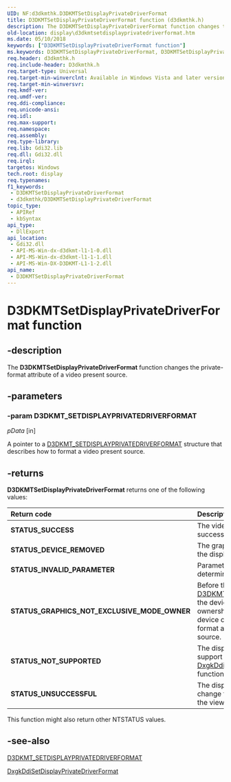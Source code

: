 ```yaml
---
UID: NF:d3dkmthk.D3DKMTSetDisplayPrivateDriverFormat
title: D3DKMTSetDisplayPrivateDriverFormat function (d3dkmthk.h)
description: The D3DKMTSetDisplayPrivateDriverFormat function changes the private-format attribute of a video present source.
old-location: display\d3dkmtsetdisplayprivatedriverformat.htm
ms.date: 05/10/2018
keywords: ["D3DKMTSetDisplayPrivateDriverFormat function"]
ms.keywords: D3DKMTSetDisplayPrivateDriverFormat, D3DKMTSetDisplayPrivateDriverFormat function [Display Devices], OpenGL_Functions_742fb584-0b9d-4650-a0a6-64f3e3f55dff.xml, d3dkmthk/D3DKMTSetDisplayPrivateDriverFormat, display.d3dkmtsetdisplayprivatedriverformat
req.header: d3dkmthk.h
req.include-header: D3dkmthk.h
req.target-type: Universal
req.target-min-winverclnt: Available in Windows Vista and later versions of the Windows operating systems.
req.target-min-winversvr: 
req.kmdf-ver: 
req.umdf-ver: 
req.ddi-compliance: 
req.unicode-ansi: 
req.idl: 
req.max-support: 
req.namespace: 
req.assembly: 
req.type-library: 
req.lib: Gdi32.lib
req.dll: Gdi32.dll
req.irql: 
targetos: Windows
tech.root: display
req.typenames: 
f1_keywords:
 - D3DKMTSetDisplayPrivateDriverFormat
 - d3dkmthk/D3DKMTSetDisplayPrivateDriverFormat
topic_type:
 - APIRef
 - kbSyntax
api_type:
 - DllExport
api_location:
 - Gdi32.dll
 - API-MS-Win-dx-d3dkmt-l1-1-0.dll
 - API-MS-Win-dx-d3dkmt-l1-1-1.dll
 - API-MS-Win-DX-D3DKMT-L1-1-2.dll
api_name:
 - D3DKMTSetDisplayPrivateDriverFormat
---
```


# D3DKMTSetDisplayPrivateDriverFormat function


## -description

The <b>D3DKMTSetDisplayPrivateDriverFormat</b> function changes the private-format attribute of a video present source.

## -parameters

### -param D3DKMT_SETDISPLAYPRIVATEDRIVERFORMAT

*pData* [in]

A pointer to a <a href="/windows-hardware/drivers/ddi/d3dkmthk/ns-d3dkmthk-_d3dkmt_setdisplayprivatedriverformat">D3DKMT_SETDISPLAYPRIVATEDRIVERFORMAT</a> structure that describes how to format a video present source.

## -returns

<b>D3DKMTSetDisplayPrivateDriverFormat</b> returns one of the following values:

| **Return code** | **Description** |
|:--|:--|
| **STATUS_SUCCESS** | The video present source was successfully changed. |
| **STATUS_DEVICE_REMOVED** | The graphics adapter was stopped or the display device was reset. |
| **STATUS_INVALID_PARAMETER** | Parameters were validated and determined to be incorrect. |
| **STATUS_GRAPHICS_NOT_EXCLUSIVE_MODE_OWNER** | Before the call to [D3DKMTSetDisplayPrivateDriverFormat](), the device did not acquire exclusive ownership of the view. Therefore, the device could not change the private-format attribute of the video present source. |
| **STATUS_NOT_SUPPORTED** | The display miniport driver does not support the [DxgkDdiSetDisplayPrivateDriverFormat](../d3dkmddi/nc-d3dkmddi-dxgkddi_setdisplayprivatedriverformat.md) function. |
| **STATUS_UNSUCCESSFUL** | The display miniport driver could not change the private-format attribute of the view for the video present source. |

This function might also return other NTSTATUS values.

## -see-also

<a href="/windows-hardware/drivers/ddi/d3dkmthk/ns-d3dkmthk-_d3dkmt_setdisplayprivatedriverformat">D3DKMT_SETDISPLAYPRIVATEDRIVERFORMAT</a>



<a href="/windows-hardware/drivers/ddi/d3dkmddi/nc-d3dkmddi-dxgkddi_setdisplayprivatedriverformat">DxgkDdiSetDisplayPrivateDriverFormat</a>
